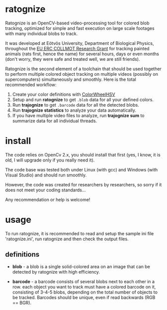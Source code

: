 # ratognize

Ratognize is an OpenCV-based video-processing tool for colored blob tracking, optimized for simple and fast execution on large scale footages with many individual blobs to track.

It was developed at Eötvös University, Department of Biological Physics, throughout the [EU ERC COLLMOT Research Grant](https://hal.elte.hu/flocking) for tracking painted animals (rats first, hence the name) for several hours, days or even months (don't worry, they were safe and treated well, we are still friends).

Ratognize is the second element of a toolchain that should be used together to perform multiple colored object tracking on multiple videos (possibly on supercomputers) simultaneously and smoothly. Here is the total recommended workflow:

1. Create your color definitions with [ColorWheelHSV](https://github.com/vasarhelyi/ColorWheelHSV)
2. Setup and run **ratognize** to get `.blob` data for all your defined colors.
3. Run **trajognize** to get `.barcode` data for all the detected blobs.
4. Run **trajognize statistics** to analyze your data automatically.
5. If you have multiple video files to analyze, run **trajognize sum** to
   summarize data for all individual threads.


# install

The code relies on OpenCv 2.x, you should install that first (yes, I know, it is old, I will upgrade only if you really need it).

The code base was tested both under Linux (with gcc) and Windows (with Visual Studio) and should run smoothly.

However, the code was created for researchers by researchers, so sorry if it does not meet your coding standards... 

Any recommendation or help is welcome!


# usage

To run ratognize, it is recommended to read and setup the sample ini file 'ratognize.ini', run ratognize and then check the output files.


## definitions

* **blob** - a blob is a single solid-colored area on an image that can be detected by ratognize with high efficiency.

* **barcode** - a barcode consists of several blobs next to each other in a row.
  each object you want to track must have a colored barcode on it, consisting
  of 3-4-5 blobs, depending on the total number of objects to be tracked.
  Barcodes should be unique, even if read backwards (RGB == BGR).
